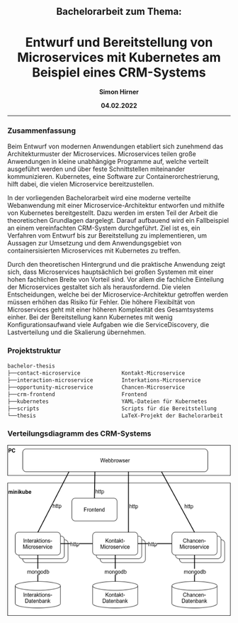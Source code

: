 <h2 align="center">Bachelorarbeit zum Thema:</h2>
<h1 align="center">Entwurf und Bereitstellung von Microservices mit Kubernetes am Beispiel eines CRM-Systems</h1>

<p align="center"><b>Simon Hirner</b></p>
<p align="center"><b>04.02.2022</b></p>

---

### Zusammenfassung

Beim Entwurf von modernen Anwendungen etabliert sich zunehmend das Architekturmuster der Microservices. Microservices teilen große Anwendungen in kleine unabhängige Programme auf, welche verteilt ausgeführt werden und über feste Schnittstellen miteinander kommunizieren. Kubernetes, eine Software zur Containerorchestrierung, hilft dabei, die vielen Microservice bereitzustellen.

In der vorliegenden Bachelorarbeit wird eine moderne verteilte Webanwendung mit einer Microservice-Architektur entworfen und mithilfe von Kubernetes bereitgestellt. Dazu werden im ersten Teil der Arbeit die theoretischen Grundlagen dargelegt. Darauf aufbauend wird ein Fallbeispiel an einem vereinfachten CRM-System durchgeführt. Ziel ist es, ein Verfahren vom Entwurf bis zur Bereitstellung zu implementieren, um Aussagen zur Umsetzung und dem Anwendungsgebiet von containersisierten Microservices mit Kubernetes zu treffen.

Durch den theoretischen Hintergrund und die praktische Anwendung zeigt sich, dass Microservices hauptsächlich bei großen Systemen mit einer hohen fachlichen Breite von Vorteil sind. Vor allem die fachliche Einteilung der Microservices gestaltet sich als herausfordernd. Die vielen Entscheidungen, welche bei der Microservice-Architektur getroffen werden müssen erhöhen das Risiko für Fehler. Die höhere Flexibiltät von Microservices geht mit einer höheren Komplexität des Gesamtsystems einher. Bei der Bereitstellung kann Kubernetes mit wenig Konfigurationsaufwand viele Aufgaben wie die ServiceDiscovery, die Lastverteilung und die Skalierung übernehmen.

### Projektstruktur

```text
bachelor-thesis                    
├──contact-microservice             Kontakt-Microservice
├──interaction-microservice         Interkations-Microservice
├──opportunity-microservice         Chancen-Microservice
├──crm-frontend                     Frontend
├──kubernetes                       YAML-Dateien für Kubernetes
├──scripts                          Scripts für die Bereitstellung
└──thesis                           LaTeX-Projekt der Bachelorarbeit
```

### Verteilungsdiagramm des CRM-Systems

![Test](thesis/figures/Verteilungsdiagramm.png)